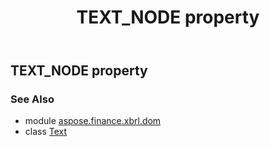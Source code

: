 ﻿---
title: TEXT_NODE property
second_title: Aspose.Finance for Python via .NET API References
description: 
type: docs
weight: 160
url: /python-net/aspose.finance.xbrl.dom/text/text_node/
is_root: false
---

## TEXT_NODE property


### See Also
* module [aspose.finance.xbrl.dom](../../)
* class [Text](/finance/python-net/aspose.finance.xbrl.dom/text)

